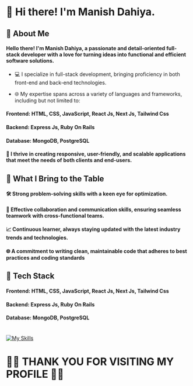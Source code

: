 


# 👋 Hi there! I'm Manish Dahiya.
###

## 🚀 About Me
#### Hello there! I'm Manish Dahiya, a passionate and detail-oriented full-stack developer with a love for turning ideas into functional and efficient software solutions.

*    💻 I specialize in full-stack development, bringing proficiency in both front-end and back-end technologies.

*    🌐 My expertise spans across a variety of languages and frameworks, including but not limited to:

####    Frontend: HTML, CSS, JavaScript, React Js, Next Js, Tailwind Css
####    Backend: Express Js, Ruby On Rails 
####    Database: MongoDB, PostgreSQL


#### 🔧 I thrive in creating responsive, user-friendly, and scalable applications that meet the needs of both clients and end-users.

## 🌟 What I Bring to the Table

####   🛠 Strong problem-solving skills with a keen eye for optimization.
####    🤝 Effective collaboration and communication skills, ensuring seamless teamwork with cross-functional teams.
####    📈 Continuous learner, always staying updated with the latest industry trends and technologies.
####    🌐 A commitment to writing clean, maintainable code that adheres to best practices and coding standards
##
## 🔨 Tech Stack


####    Frontend: HTML, CSS, JavaScript, React Js, Next Js, Tailwind Css
####    Backend: Express Js, Ruby On Rails 
####    Database: MongoDB, PostgreSQL
#
[![My Skills](https://skillicons.dev/icons?i=html,css,js,ruby,py,dart,react,nextjs,rails,mysql,postgres,mongodb,androidstudio,flutter,appwrite,bootstrap,express,firebase,git,github,materialui,nodejs,npm,postman,sass,sqlite,supabase,tailwind,ubuntu)](https://skillicons.dev)
#
# 🎉🎉 THANK YOU FOR VISITING MY PROFILE 🎉🎉
